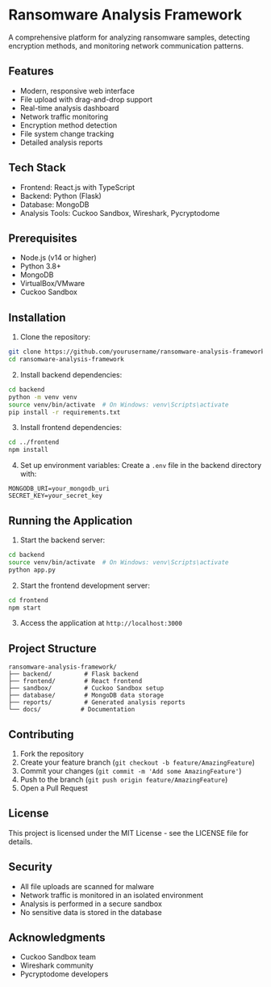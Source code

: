 # Ransomware Analysis Framework

A comprehensive platform for analyzing ransomware samples, detecting encryption methods, and monitoring network communication patterns.

## Features

- Modern, responsive web interface
- File upload with drag-and-drop support
- Real-time analysis dashboard
- Network traffic monitoring
- Encryption method detection
- File system change tracking
- Detailed analysis reports

## Tech Stack

- Frontend: React.js with TypeScript
- Backend: Python (Flask)
- Database: MongoDB
- Analysis Tools: Cuckoo Sandbox, Wireshark, Pycryptodome

## Prerequisites

- Node.js (v14 or higher)
- Python 3.8+
- MongoDB
- VirtualBox/VMware
- Cuckoo Sandbox

## Installation

1. Clone the repository:
```bash
git clone https://github.com/yourusername/ransomware-analysis-framework.git
cd ransomware-analysis-framework
```

2. Install backend dependencies:
```bash
cd backend
python -m venv venv
source venv/bin/activate  # On Windows: venv\Scripts\activate
pip install -r requirements.txt
```

3. Install frontend dependencies:
```bash
cd ../frontend
npm install
```

4. Set up environment variables:
Create a `.env` file in the backend directory with:
```
MONGODB_URI=your_mongodb_uri
SECRET_KEY=your_secret_key
```

## Running the Application

1. Start the backend server:
```bash
cd backend
source venv/bin/activate  # On Windows: venv\Scripts\activate
python app.py
```

2. Start the frontend development server:
```bash
cd frontend
npm start
```

3. Access the application at `http://localhost:3000`

## Project Structure

```
ransomware-analysis-framework/
├── backend/         # Flask backend
├── frontend/        # React frontend
├── sandbox/         # Cuckoo Sandbox setup
├── database/        # MongoDB data storage
├── reports/         # Generated analysis reports
└── docs/           # Documentation
```

## Contributing

1. Fork the repository
2. Create your feature branch (`git checkout -b feature/AmazingFeature`)
3. Commit your changes (`git commit -m 'Add some AmazingFeature'`)
4. Push to the branch (`git push origin feature/AmazingFeature`)
5. Open a Pull Request

## License

This project is licensed under the MIT License - see the LICENSE file for details.

## Security

- All file uploads are scanned for malware
- Network traffic is monitored in an isolated environment
- Analysis is performed in a secure sandbox
- No sensitive data is stored in the database

## Acknowledgments

- Cuckoo Sandbox team
- Wireshark community
- Pycryptodome developers 